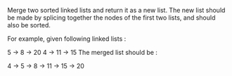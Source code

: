 Merge two sorted linked lists and return it as a new list. 
The new list should be made by splicing together the nodes of the first two lists, and should also be sorted.

For example, given following linked lists :

  5 -> 8 -> 20 
  4 -> 11 -> 15
The merged list should be :

4 -> 5 -> 8 -> 11 -> 15 -> 20
